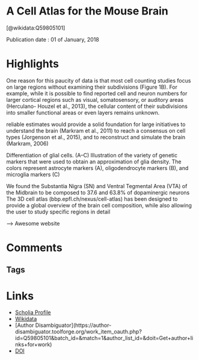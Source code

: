 
A Cell Atlas for the Mouse Brain
================================
  
  [@wikidata:Q59805101]  
  
Publication date : 01 of January, 2018  

# Highlights
One reason for
this paucity of data is that most cell counting studies focus on large regions without examining
their subdivisions (Figure 1B). For example, while it is possible to find reported cell and neuron
numbers for larger cortical regions such as visual, somatosensory, or auditory areas (Herculano-
Houzel et al., 2013), the cellular content of their subdivisions into smaller functional areas or even
layers remains unknown.

reliable estimates would provide a solid foundation for large initiatives to understand the
brain (Markram et al., 2011) to reach a consensus on cell types (Jorgenson et al., 2015), and to
reconstruct and simulate the brain (Markram, 2006)

Differentiation of glial cells. (A–C) Illustration of the variety of genetic markers that were used to obtain an approximation of glia density. The colors
represent astrocyte markers (A), oligodendrocyte markers (B), and microglia markers (C)

We found the
Substantia Nigra (SN) and Ventral Tegmental Area (VTA) of the
Midbrain to be composed to 37.6 and 63.8% of dopaminergic
neurons
The 3D cell atlas (bbp.epfl.ch/nexus/cell-atlas) has been designed
to provide a global overview of the brain cell composition,
while also allowing the user to study specific regions in detail

--> Awesome website

# Comments


## Tags

# Links
  
 * [Scholia Profile](https://scholia.toolforge.org/work/Q59805101)  
 * [Wikidata](https://www.wikidata.org/wiki/Q59805101)  
 * [Author Disambiguator](https://author-
disambiguator.toolforge.org/work_item_oauth.php?id=Q59805101&batch_id=&match=1&author_list_id=&doit=Get+author+links+for+work)  
 * [DOI](https://doi.org/10.3389/FNINF.2018.00084)  
